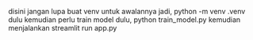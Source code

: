 disini jangan lupa buat venv untuk awalannya jadi, python -m venv .venv dulu
kemudian perlu train model dulu, python train_model.py
kemudian menjalankan streamlit run app.py  
